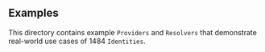 ## Examples

This directory contains example `Providers` and `Resolvers` that demonstrate real-world use cases of 1484 `Identities`.

